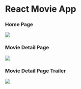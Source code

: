 # React Movie App

### Home Page
![](https://res.cloudinary.com/cloudfrancisco/image/upload/v1615321835/Apps%20de%20React%20Js/homepage_wvjnfi.png)

### Movie Detail Page
![](https://res.cloudinary.com/cloudfrancisco/image/upload/v1615321837/Apps%20de%20React%20Js/MovieDetail_ipkzzl.png)

### Movie Detail Page Trailer
![](https://res.cloudinary.com/cloudfrancisco/image/upload/v1615321836/Apps%20de%20React%20Js/MovieDetailVideo_kxr1lh.png)
